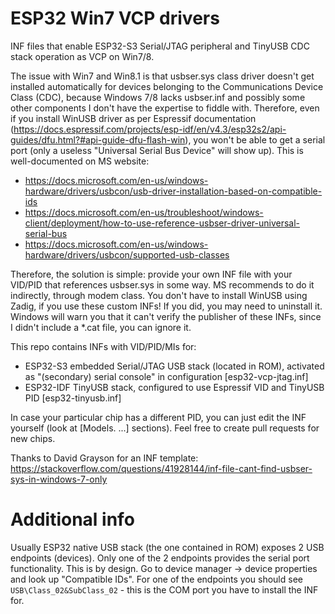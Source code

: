 # ESP32 Win7 VCP drivers
INF files that enable ESP32-S3 Serial/JTAG peripheral and TinyUSB CDC stack operation as VCP on Win7/8.

The issue with Win7 and Win8.1 is that usbser.sys class driver doesn't get installed automatically for devices belonging to the Communications Device Class (CDC), because Windows 7/8 lacks usbser.inf and possibly some other components I don't have the expertise to fiddle with. Therefore, even if you install WinUSB driver as per Espressif documentation (https://docs.espressif.com/projects/esp-idf/en/v4.3/esp32s2/api-guides/dfu.html?#api-guide-dfu-flash-win), you won't be able to get a serial port (only a useless "Universal Serial Bus Device" will show up).
This is well-documented on MS website:
 - https://docs.microsoft.com/en-us/windows-hardware/drivers/usbcon/usb-driver-installation-based-on-compatible-ids
 - https://docs.microsoft.com/en-us/troubleshoot/windows-client/deployment/how-to-use-reference-usbser-driver-universal-serial-bus
 - https://docs.microsoft.com/en-us/windows-hardware/drivers/usbcon/supported-usb-classes

Therefore, the solution is simple: provide your own INF file with your VID/PID that references usbser.sys in some way. MS recommends to do it indirectly, through modem class. You don't have to install WinUSB using Zadig, if you use these custom INFs! If you did, you may need to uninstall it. Windows will warn you that it can't verify the publisher of these INFs, since I didn't include a \*.cat file, you can ignore it.

This repo contains INFs with VID/PID/MIs for:
 - ESP32-S3 embedded Serial/JTAG USB stack (located in ROM), activated as "(secondary) serial console" in configuration \[esp32-vcp-jtag.inf\]
 - ESP32-IDF TinyUSB stack, configured to use Espressif VID and TinyUSB PID \[esp32-tinyusb.inf\]

In case your particular chip has a different PID, you can just edit the INF yourself (look at \[Models. ...\] sections). Feel free to create pull requests for new chips.

Thanks to David Grayson for an INF template: https://stackoverflow.com/questions/41928144/inf-file-cant-find-usbser-sys-in-windows-7-only

# Additional info

Usually ESP32 native USB stack (the one contained in ROM) exposes 2 USB endpoints (devices). Only one of the 2 endpoints provides the serial port functionality. This is by design. Go to device manager -> device properties and look up "Compatible IDs". For one of the endpoints you should see `USB\Class_02&SubClass_02` - this is the COM port you have to install the INF for.

